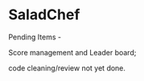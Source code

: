# SaladChef

Pending Items -

Score management and Leader board;

code cleaning/review not yet done.



